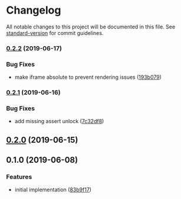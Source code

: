 # Changelog

All notable changes to this project will be documented in this file. See [standard-version](https://github.com/conventional-changelog/standard-version) for commit guidelines.

### [0.2.2](https://github.com/ipfs-shipyard/js-idm-bridge-postmsg/compare/v0.2.1...v0.2.2) (2019-06-17)


### Bug Fixes

* make iframe absolute to prevent rendering issues ([193b079](https://github.com/ipfs-shipyard/js-idm-bridge-postmsg/commit/193b079))



### [0.2.1](https://github.com/ipfs-shipyard/js-idm-bridge-postmsg/compare/v0.2.0...v0.2.1) (2019-06-16)


### Bug Fixes

* add missing assert unlock ([7c32df8](https://github.com/ipfs-shipyard/js-idm-bridge-postmsg/commit/7c32df8))



## [0.2.0](https://github.com/ipfs-shipyard/js-idm-bridge-postmsg/compare/v0.1.0...v0.2.0) (2019-06-15)



## 0.1.0 (2019-06-08)


### Features

* initial implementation ([83b9f17](https://github.com/ipfs-shipyard/js-idm-bridge-postmsg/commit/83b9f17))
